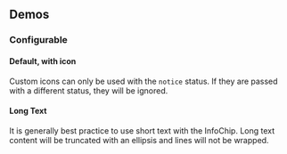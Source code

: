 <script setup>
import ChipWithIcon from '@/../component-demos/info-chip/examples/ChipWithIcon.vue';
import ChipWithLongText from '@/../component-demos/info-chip/examples/ChipWithLongText.vue';
import { CdxInfoChip } from '@wikimedia/codex';

const controlsConfig = [
	{
		name: 'icon',
		type: 'icon'
	},
	{
		name: 'status',
		type: 'radio',
		options: [ 'notice', 'warning', 'error', 'success' ],
	},
	{
		name: 'default',
		type: 'slot',
		default: 'Info Chip'
	}
];
</script>

## Demos

### Configurable

<cdx-demo-wrapper :controls-config="controlsConfig" :show-generated-code="true">

<template v-slot:demo="{ propValues, slotValues }" :show-generated-code="true">
<cdx-info-chip v-bind="propValues">
	{{ slotValues.default }}
</cdx-info-chip>
</template>

</cdx-demo-wrapper>

#### Default, with icon
Custom icons can only be used with the `notice` status. If they are passed with a different status, they will be ignored.

<cdx-demo-wrapper>
<template v-slot:demo>
<chip-with-icon />
</template>

<template v-slot:code>

<<< @/../component-demos/info-chip/examples/ChipWithIcon.vue

</template>
</cdx-demo-wrapper>

#### Long Text
It is generally best practice to use short text with the InfoChip. Long text content will be truncated with an ellipsis and lines will not be wrapped.

<cdx-demo-wrapper>
<template v-slot:demo>
<chip-with-long-text />
</template>
</cdx-demo-wrapper>